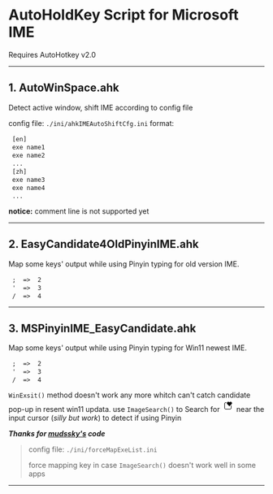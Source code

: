 # AutoHoldKey Script for Microsoft IME


Requires AutoHotkey v2.0

----

## 1. AutoWinSpace.ahk

Detect active window, shift IME according to config file

 config file: `./ini/ahkIMEAutoShiftCfg.ini`
format:
```
 [en]
 exe name1
 exe name2
 ...
 [zh] 
 exe name3
 exe name4
 ...   
```

 **notice:** comment line is not supported yet

----

## 2. EasyCandidate4OldPinyinIME.ahk

Map some keys' output while using Pinyin typing for old version IME.

```
 ;  =>  2
 '  =>  3
 /  =>  4
```

---

## 3. MSPinyinIME_EasyCandidate.ahk

Map some keys' output while using Pinyin typing for Win11 newest IME.
```
 ;  =>  2
 '  =>  3
 /  =>  4
```
`WinExsit()` method doesn't work any more whitch can't catch candidate pop-up in resent win11 updata.
use `ImageSearch()` to Search for ![win11PinyinCandidateWindowIcon](/pic/Win11PinyinIME_logo.png) near the input cursor (*silly but work*) to detect if using Pinyin

***Thanks for [mudssky's](https://github.com/mudssky/myAHKScripts) code***

> config file: `./ini/forceMapExeList.ini`
> 
> force mapping key in case `ImageSearch()` doesn't work well in some apps
---
